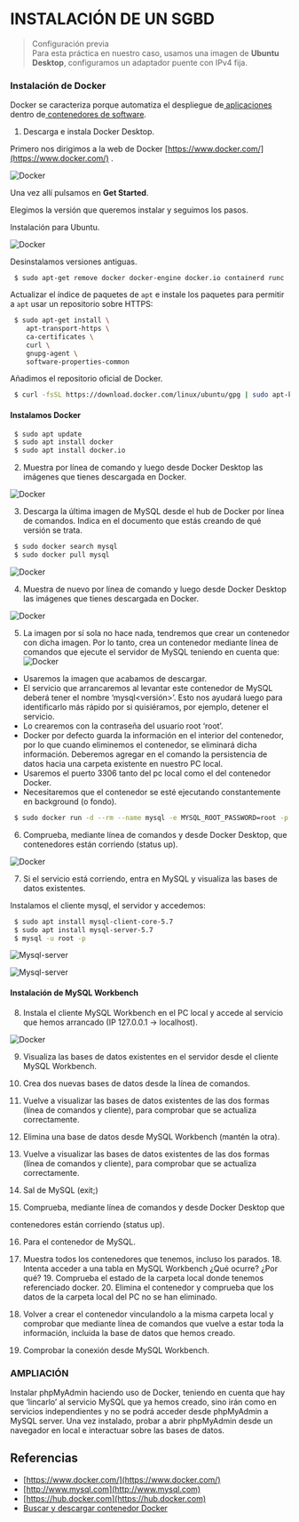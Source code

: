 # INSTALACIÓN DE UN SGBD 
> Configuración previa  
> Para esta práctica en nuestro caso, usamos una imagen de **Ubuntu Desktop**, configuramos un adaptador puente con IPv4 fija. 

### Instalación de Docker

Docker se caracteriza porque automatiza el despliegue de[ aplicaciones](https://es.wikipedia.org/wiki/Aplicaci%C3%B3n_inform%C3%A1tica) dentro de[ contenedores de software](https://es.wikipedia.org/wiki/Contenedores_de_software). 

1. Descarga e instala Docker Desktop.

Primero nos dirigimos a la web de Docker  [https://www.docker.com/](https://www.docker.com/) . 

![Docker](images/docker.png "image_Docker")

Una vez allí pulsamos en **Get Started**.

Elegimos la versión que queremos instalar y seguimos los pasos.

Instalación para Ubuntu.

![Docker](images/docker_ubu.png "image_Docker")

Desinstalamos versiones antiguas. 

`` $ sudo apt-get remove docker docker-engine docker.io containerd runc`` 

Actualizar el índice de paquetes de ``apt`` e instale los paquetes para permitir a ``apt`` usar un repositorio sobre HTTPS: 

```bash
 $ sudo apt-get install \ 
    apt-transport-https \ 
    ca-certificates \ 
    curl \ 
    gnupg-agent \ 
    software-properties-common
```

Añadimos el repositorio oficial de Docker. 

```bash 
 $ curl -fsSL https://download.docker.com/linux/ubuntu/gpg | sudo apt-key add 
```

#### Instalamos Docker
```bash
 $ sudo apt update
 $ sudo apt install docker
 $ sudo apt install docker.io
```
2. Muestra por línea de comando y luego desde Docker Desktop las imágenes que  tienes descargada en Docker.

![Docker](images/docker_ubu1.png "image_Docker")

3. Descarga la última imagen de MySQL desde el hub de Docker por línea de  comandos. Indica en el documento que estás creando de  qué versión se trata.

```bash
 $ sudo docker search mysql
 $ sudo docker pull mysql
```

![Docker](images/docker_ubu2.png "image_Docker")

4. Muestra de nuevo por línea de comando y luego desde Docker Desktop las  imágenes que tienes descargada en Docker.

![Docker](images/docker_ubu3.png "image_Docker")

5. La imagen por sí sola no hace nada, tendremos que crear un contenedor con dicha imagen. Por lo tanto, crea un contenedor mediante línea de comandos que ejecute el servidor de MySQL teniendo en cuenta que: 
![Docker](images/image1.png "Docker")
*   Usaremos la imagen que acabamos de descargar. 
*   El servicio que arrancaremos al levantar este contenedor de MySQL deberá  tener el nombre ‘mysql&lt;versión>’. Esto nos ayudará luego para identificarlo  más rápido por si quisiéramos, por ejemplo, detener el servicio. 
*   Lo crearemos con la contraseña del usuario root ‘root’. 
*   Docker por defecto guarda la información en el interior del contenedor, por lo  que cuando eliminemos el contenedor, se eliminará dicha información.  Deberemos agregar en el comando la persistencia de datos hacia una carpeta  existente en nuestro PC local. 
*   Usaremos el puerto 3306 tanto del pc local como el del contenedor Docker.
*   Necesitaremos que el contenedor se esté ejecutando constantemente en  background (o fondo). 

```bash
 $ sudo docker run -d --rm --name mysql -e MYSQL_ROOT_PASSWORD=root -p 3306:3306 -v mysql_data:/var/lib/mysql mysql:8.0.22
```

6. Comprueba, mediante línea de comandos y desde Docker Desktop, que  contenedores están corriendo (status up). 

![Docker](images/docker_ubu4.png "image_Docker")

7. Si el servicio está corriendo, entra en MySQL y visualiza las bases de datos  existentes. 

Instalamos el cliente mysql, el servidor y accedemos: 

```bash
 $ sudo apt install mysql-client-core-5.7
 $ sudo apt install mysql-server-5.7
 $ mysql -u root -p
```

![Mysql-server](images/docker_ubu5.png "image_Docker")

![Mysql-server](images/docker_ubu6.png "image_Docker")

#### Instalación de MySQL Workbench

8. Instala el cliente MySQL Workbench en el PC local y accede al servicio que hemos arrancado (IP 127.0.0.1 -> localhost). 

![Docker](images/docker_work1.png "image_Docker")

9. Visualiza las bases de datos existentes en el servidor desde el cliente MySQL Workbench. 

10. Crea dos nuevas bases de datos desde la línea de comandos. 

11. Vuelve a visualizar las bases de datos existentes de las dos formas (línea de  comandos y cliente), para comprobar que se actualiza correctamente. 

12. Elimina una base de datos desde MySQL Workbench (mantén la otra). 

13. Vuelve a visualizar las bases de datos existentes de las dos formas (línea de  comandos y cliente), para comprobar que se actualiza correctamente. 

14. Sal de MySQL (exit;) 

15. Comprueba, mediante línea de comandos y desde Docker Desktop que 

contenedores están corriendo (status up). 

16. Para el contenedor de MySQL. 

17. Muestra todos los contenedores que tenemos, incluso los parados. 18. Intenta acceder a una tabla en MySQL Workbench ¿Qué ocurre? ¿Por qué? 19. Comprueba el estado de la carpeta local donde tenemos referenciado docker. 20. Elimina el contenedor y comprueba que los datos de la carpeta local del PC no se  han eliminado. 

21. Volver a crear el contenedor vinculandolo a la misma carpeta local y comprobar que mediante línea de comandos que vuelve a estar toda la información, incluida la base  de datos que hemos creado. 

22. Comprobar la conexión desde MySQL Workbench. 


### AMPLIACIÓN 

Instalar phpMyAdmin haciendo uso de Docker, teniendo en cuenta que hay que ‘lincarlo’ al servicio MySQL que ya hemos creado, sino irán como en servicios independientes y  no se podrá acceder desde phpMyAdmin a MySQL server. Una vez instalado, probar a abrir phpMyAdmin desde un navegador en local e  interactuar sobre las bases de datos.


## Referencias



*   [https://www.docker.com/](https://www.docker.com/)
*   [http://www.mysql.com](http://www.mysql.com)
*   [https://hub.docker.com](https://hub.docker.com)
*   [Buscar y descargar contenedor Docker](https://www.linuxparty.es/115-docker/10270-como-buscar-imagenes-docker-y-lanzar-un-contenedor.html)
